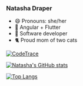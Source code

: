 ### Natasha Draper
- 😄 Pronouns: she/her
- 🌱 Angular + Flutter
- 🔭 Software developer
- 🐈 Proud mom of two cats

[![CodeTrace](https://codetrace.com/widget/nat212?t=2)](https://codetrace.com/users/nat212)

[![Natasha's GitHub stats](https://github-readme-stats.vercel.app/api?username=nat212&count_private=true&show_icons=true&theme=dracula)](https://github.com/anuraghazra/github-readme-stats)

[![Top Langs](https://github-readme-stats.vercel.app/api/top-langs/?username=nat212&layout=compact)](https://github.com/anuraghazra/github-readme-stats)

<!--
**nat212/nat212** is a ✨ _special_ ✨ repository because its `README.md` (this file) appears on your GitHub profile.

Here are some ideas to get you started:

- 🔭 I’m currently working on ...
- 🌱 I’m currently learning ...
- 👯 I’m looking to collaborate on ...
- 🤔 I’m looking for help with ...
- 💬 Ask me about ...
- 📫 How to reach me: ...
- 😄 Pronouns: ...
- ⚡ Fun fact: ...
-->
